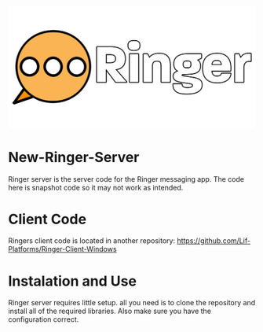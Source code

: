 ![Ringer Logo](https://github.com/Lif-Platforms/Ringer-Client-Windows/blob/main/.github/Ringerlogo.png)
# New-Ringer-Server
Ringer server is the server code for the Ringer messaging app. The code here is snapshot code so it may not work as intended. 

# Client Code
Ringers client code is located in another repository: https://github.com/Lif-Platforms/Ringer-Client-Windows

# Instalation and Use
Ringer server requires little setup. all you need is to clone the repository and install all of the required libraries. Also make sure you have the configuration correct. 
